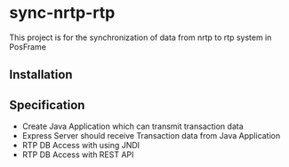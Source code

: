 # sync-nrtp-rtp
This project is for the synchronization of data from nrtp to rtp system in PosFrame

## Installation

## Specification
- Create Java Application which can transmit transaction data
- Express Server should receive Transaction data from Java Application 
- RTP DB Access with using JNDI
- RTP DB Access with REST API

